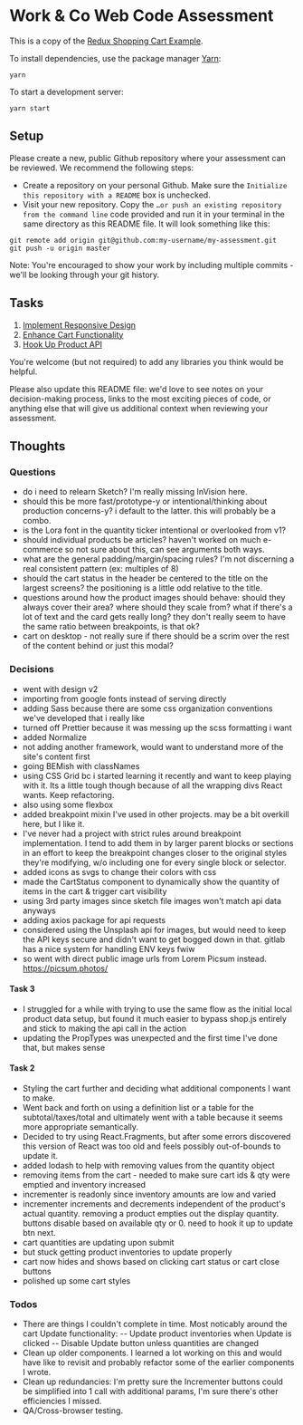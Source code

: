# Work & Co Web Code Assessment

This is a copy of the [Redux Shopping Cart Example](https://github.com/reactjs/redux/tree/master/examples/shopping-cart).

To install dependencies, use the package manager [Yarn](https://yarnpkg.com/en/):

```
yarn
```

To start a development server:

```
yarn start
```

## Setup

Please create a new, public Github repository where your assessment can be reviewed. We recommend the following steps:

- Create a repository on your personal Github. Make sure the `Initialize this repository with a README` box is unchecked.
- Visit your new repository. Copy the `…or push an existing repository from the command line` code provided and run it in your terminal in the same directory as this README file. It will look something like this:

```
git remote add origin git@github.com:my-username/my-assessment.git
git push -u origin master
```

Note: You're encouraged to show your work by including multiple commits - we'll be looking through your git history.

## Tasks

1. [Implement Responsive Design](/tasks/01-responsive-design.md)
2. [Enhance Cart Functionality](/tasks/02-cart-enhancements.md)
3. [Hook Up Product API](/tasks/03-product-api.md)

You're welcome (but not required) to add any libraries you think would be helpful.

Please also update this README file: we'd love to see notes on your decision-making process, links to the most exciting pieces of code, or anything else that will give us additional context when reviewing your assessment.

## Thoughts

### Questions

- do i need to relearn Sketch? I'm really missing InVision here.
- should this be more fast/prototype-y or intentional/thinking about production concerns-y? i default to the latter. this will probably be a combo.
- is the Lora font in the quantity ticker intentional or overlooked from v1?
- should individual products be articles? haven't worked on much e-commerce so not sure about this, can see arguments both ways.
- what are the general padding/margin/spacing rules? I'm not discerning a real consistent pattern (ex: multiples of 8)
- should the cart status in the header be centered to the title on the largest screens? the positioning is a little odd relative to the title.
- questions around how the product images should behave: should they always cover their area? where should they scale from? what if there's a lot of text and the card gets really long? they don't really seem to have the same ratio between breakpoints, is that ok?
- cart on desktop - not really sure if there should be a scrim over the rest of the content behind or just this modal?


### Decisions

- went with design v2
- importing from google fonts instead of serving directly
- adding Sass because there are some css organization conventions we've developed that i really like
- turned off Prettier because it was messing up the scss formatting i want
- added Normalize
- not adding another framework, would want to understand more of the site's content first
- going BEMish with classNames
- using CSS Grid bc i started learning it recently and want to keep playing with it. Its a little tough though because of all the wrapping divs React wants. Keep refactoring.
- also using some flexbox
- added breakpoint mixin I've used in other projects. may be a bit overkill here, but I like it.
- I've never had a project with strict rules around breakpoint implementation. I tend to add them in by larger parent blocks or sections in an effort to keep the breakpoint changes closer to the original styles they're modifying, w/o including one for every single block or selector.
- added icons as svgs to change their colors with css
- made the CartStatus component to dynamically show the quantity of items in the cart & trigger cart visibility
- using 3rd party images since sketch file images won't match api data anyways
- adding axios package for api requests
- considered using the Unsplash api for images, but would need to keep the API keys secure and didn't want to get bogged down in that. gitlab has a nice system for handling ENV keys fwiw
- so went with direct public image urls from Lorem Picsum instead. https://picsum.photos/


#### Task 3

- I struggled for a while with trying to use the same flow as the initial local product data setup, but found it much easier to bypass shop.js entirely and stick to making the api call in the action
- updating the PropTypes was unexpected and the first time I've done that, but makes sense


#### Task 2

- Styling the cart further and deciding what additional components I want to make.
- Went back and forth on using a definition list or a table for the subtotal/taxes/total and ultimately went with a table because it seems more appropriate semantically.
- Decided to try using React.Fragments, but after some errors discovered this version of React was too old and feels possibly out-of-bounds to update it.
- added lodash to help with removing values from the quantity object
- removing items from the cart - needed to make sure cart ids & qty were emptied and inventory increased
- incrementer is readonly since inventory amounts are low and varied
- incrementer increments and decrements independent of the product's actual quantity. removing a product empties out the display quantity. buttons disable based on available qty or 0. need to hook it up to update btn next.
- cart quantities are updating upon submit
- but stuck getting product inventories to update properly
- cart now hides and shows based on clicking cart status or cart close buttons
- polished up some cart styles

### Todos

- There are things I couldn't complete in time.  Most noticably around the cart Update functionality:
-- Update product inventories when Update is clicked
-- Disable Update button unless quantities are changed
- Clean up older components. I learned a lot working on this and would have like to revisit and probably refactor some of the earlier components I wrote.
- Clean up redundancies: I'm pretty sure the Incrementer buttons could be simplified into 1 call with additional params, I'm sure there's other efficiencies I missed.
- QA/Cross-browser testing.
